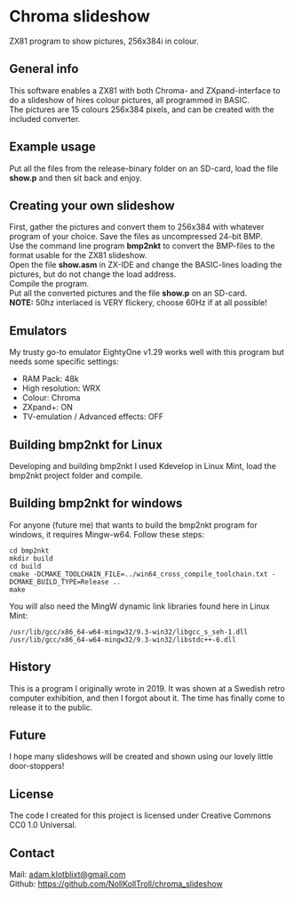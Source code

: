 # Chroma slideshow

ZX81 program to show pictures, 256x384i in colour.

## General info

This software enables a ZX81 with both Chroma- and ZXpand-interface to do a slideshow of hires colour pictures, all programmed in BASIC.<br>
The pictures are 15 colours 256x384 pixels, and can be created with the included converter.

## Example usage

Put all the files from the release-binary folder on an SD-card, load the file **show.p** and then sit back and enjoy.

## Creating your own slideshow

First, gather the pictures and convert them to 256x384 with whatever program of your choice. Save the files as uncompressed 24-bit BMP.<br>
Use the command line program **bmp2nkt** to convert the BMP-files to the format usable for the ZX81 slideshow.<br>
Open the file **show.asm** in ZX-IDE and change the BASIC-lines loading the pictures, but do not change the load address.<br>
Compile the program.<br>
Put all the converted pictures and the file **show.p** on an SD-card.<br>
**NOTE:** 50hz interlaced is VERY flickery, choose 60Hz if at all possible!

## Emulators

My trusty go-to emulator EightyOne v1.29 works well with this program but needs some specific settings:<br>
- RAM Pack: 48k<br>
- High resolution: WRX<br>
- Colour: Chroma<br>
- ZXpand+: ON<br>
- TV-emulation / Advanced effects: OFF

## Building bmp2nkt for Linux

Developing and building bmp2nkt I used Kdevelop in Linux Mint, load the bmp2nkt project folder and compile.

## Building bmp2nkt for windows

For anyone (future me) that wants to build the bmp2nkt program for windows, it requires Mingw-w64. Follow these steps:

```
cd bmp2nkt
mkdir build
cd build
cmake -DCMAKE_TOOLCHAIN_FILE=../win64_cross_compile_toolchain.txt -DCMAKE_BUILD_TYPE=Release ..
make
```

You will also need the MingW dynamic link libraries found here in Linux Mint:

```
/usr/lib/gcc/x86_64-w64-mingw32/9.3-win32/libgcc_s_seh-1.dll
/usr/lib/gcc/x86_64-w64-mingw32/9.3-win32/libstdc++-6.dll
```

## History

This is a program I originally wrote in 2019. It was shown at a Swedish retro computer exhibition, and then I forgot about it. The time has finally come to release it to the public.<br>

## Future

I hope many slideshows will be created and shown using our lovely little door-stoppers!

## License

The code I created for this project is licensed under Creative Commons CC0 1.0 Universal.

## Contact

Mail: <adam.klotblixt@gmail.com><br>
Github: <https://github.com/NollKollTroll/chroma_slideshow>